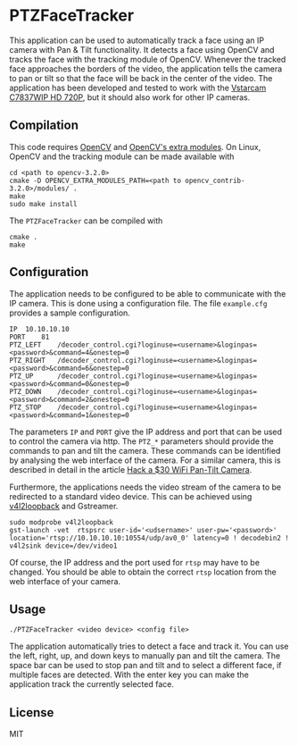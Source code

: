# PTZFaceTracker

This application can be used to automatically track a face using an IP camera with Pan & Tilt functionality. It detects a face using OpenCV and tracks the face with the tracking module of OpenCV. Whenever the tracked face approaches the borders of the video, the application tells the camera to pan or tilt so that the face will be back in the center of the video.
The application has been developed and tested to work with the [Vstarcam C7837WIP HD 720P](http://www.vstarcam.com/C7837WIP-Home-monitoring-IP-Camera-121.html), but it should also work for other IP cameras.

## Compilation

This code requires [OpenCV](https://github.com/opencv/opencv) and [OpenCV's extra modules](https://github.com/opencv/opencv_contrib). On Linux, OpenCV and the tracking module can be made available with

```
cd <path to opencv-3.2.0> 
cmake -D OPENCV_EXTRA_MODULES_PATH=<path to opencv_contrib-3.2.0>/modules/ .
make
sudo make install
```

The ```PTZFaceTracker``` can be compiled with


```
cmake .
make
```

## Configuration

The application needs to be configured to be able to communicate with the IP camera. This is done using a configuration file. The file ```example.cfg``` provides a sample configuration.

```
IP	10.10.10.10
PORT	81
PTZ_LEFT	/decoder_control.cgi?loginuse=<username>&loginpas=<password>&command=4&onestep=0
PTZ_RIGHT	/decoder_control.cgi?loginuse=<username>&loginpas=<password>&command=6&onestep=0
PTZ_UP		/decoder_control.cgi?loginuse=<username>&loginpas=<password>&command=0&onestep=0
PTZ_DOWN 	/decoder_control.cgi?loginuse=<username>&loginpas=<password>&command=2&onestep=0
PTZ_STOP 	/decoder_control.cgi?loginuse=<username>&loginpas=<password>&command=1&onestep=0
```

The parameters ```IP``` and ```PORT``` give the IP address and port that can be used to control the camera via http. The ```PTZ_*``` parameters should provide the commands to pan and tilt the camera.
These commands can be identified by analysing the web interface of the camera. For a similar camera, this is described in detail in the article [Hack a $30 WiFi Pan-Tilt Camera](http://www.instructables.com/id/Hack-a-30-WiFi-Pan-Tilt-Camera-Video-Audio-and-Mot/). 

Furthermore, the applications needs the video stream of the camera to be redirected to a standard video device. This can be achieved using [v4l2loopback](https://github.com/umlaeute/v4l2loopback) and Gstreamer. 

```
sudo modprobe v4l2loopback
gst-launch -vet  rtspsrc user-id='<udsername>' user-pw='<password>' location='rtsp://10.10.10.10:10554/udp/av0_0' latency=0 ! decodebin2 ! v4l2sink device=/dev/video1
```

Of course, the IP address and the port used for ```rtsp``` may have to be changed. You should be able to obtain the correct ```rtsp``` location from the web interface of your camera.

## Usage

```
./PTZFaceTracker <video device> <config file>
```

The application automatically tries to detect a face and track it. You can use the left, right, up, and down keys to manually pan and tilt the camera. The space bar can be used to stop pan and tilt and to select a different face, if multiple faces are detected. With the enter key you can make the application track the currently selected face.

## License

MIT


